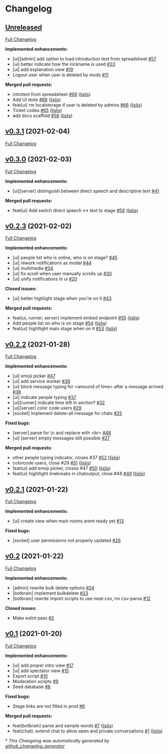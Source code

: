 # Changelog

## [Unreleased](https://github.com/lislis/katharsis.lol/tree/HEAD)

[Full Changelog](https://github.com/lislis/katharsis.lol/compare/v0.3.1...HEAD)

**Implemented enhancements:**

- \[ui\]\[admin\] add option to load introduction text from spreadsheet [\#57](https://github.com/lislis/katharsis.lol/issues/57)
- \[ui\] better indicate how the nickname is used [\#33](https://github.com/lislis/katharsis.lol/issues/33)
- \[ui\] add explanation view [\#19](https://github.com/lislis/katharsis.lol/issues/19)
- Logout user when user is deleted by mods [\#11](https://github.com/lislis/katharsis.lol/issues/11)

**Merged pull requests:**

- introtext from spreadsheet [\#69](https://github.com/lislis/katharsis.lol/pull/69) ([lislis](https://github.com/lislis))
- Add UI tests [\#68](https://github.com/lislis/katharsis.lol/pull/68) ([lislis](https://github.com/lislis))
- feat\(ui\) rm localstorage if user is deleted by admins [\#66](https://github.com/lislis/katharsis.lol/pull/66) ([lislis](https://github.com/lislis))
- Ticket codes [\#65](https://github.com/lislis/katharsis.lol/pull/65) ([lislis](https://github.com/lislis))
- add docs scaffold [\#58](https://github.com/lislis/katharsis.lol/pull/58) ([lislis](https://github.com/lislis))

## [v0.3.1](https://github.com/lislis/katharsis.lol/tree/v0.3.1) (2021-02-04)

[Full Changelog](https://github.com/lislis/katharsis.lol/compare/v0.3.0...v0.3.1)

## [v0.3.0](https://github.com/lislis/katharsis.lol/tree/v0.3.0) (2021-02-03)

[Full Changelog](https://github.com/lislis/katharsis.lol/compare/v0.2.3...v0.3.0)

**Implemented enhancements:**

- \[ui\]\[server\] distinguish between direct speech and descriptive text [\#41](https://github.com/lislis/katharsis.lol/issues/41)

**Merged pull requests:**

- feat\(ui\) Add switch direct speech \<-\> text to stage [\#56](https://github.com/lislis/katharsis.lol/pull/56) ([lislis](https://github.com/lislis))

## [v0.2.3](https://github.com/lislis/katharsis.lol/tree/v0.2.3) (2021-02-02)

[Full Changelog](https://github.com/lislis/katharsis.lol/compare/v0.2.2...v0.2.3)

**Implemented enhancements:**

- \[ui\] people list who is online, who is on stage? [\#45](https://github.com/lislis/katharsis.lol/issues/45)
- \[ui\] rework notifications as modal [\#44](https://github.com/lislis/katharsis.lol/issues/44)
- \[ui\] multimedia [\#34](https://github.com/lislis/katharsis.lol/issues/34)
- \[ui\] fix scroll when user manually scrolls up [\#30](https://github.com/lislis/katharsis.lol/issues/30)
- \[ui\] unify notifications in ui [\#20](https://github.com/lislis/katharsis.lol/issues/20)

**Closed issues:**

- \[ui\] better highlight stage when you're on it  [\#43](https://github.com/lislis/katharsis.lol/issues/43)

**Merged pull requests:**

- feat\(ui, runner, server\) implement embed endpoint [\#55](https://github.com/lislis/katharsis.lol/pull/55) ([lislis](https://github.com/lislis))
- Add people list on who is on stage [\#54](https://github.com/lislis/katharsis.lol/pull/54) ([lislis](https://github.com/lislis))
- feat\(ui\) hightlight main stage when on it [\#53](https://github.com/lislis/katharsis.lol/pull/53) ([lislis](https://github.com/lislis))

## [v0.2.2](https://github.com/lislis/katharsis.lol/tree/v0.2.2) (2021-01-28)

[Full Changelog](https://github.com/lislis/katharsis.lol/compare/v0.2.1...v0.2.2)

**Implemented enhancements:**

- \[ui\] emoji picker [\#47](https://github.com/lislis/katharsis.lol/issues/47)
- \[ui\] add service worker [\#39](https://github.com/lislis/katharsis.lol/issues/39)
- \[ui\] block message typing for \<amound of time\> after a message arrived [\#38](https://github.com/lislis/katharsis.lol/issues/38)
- \[ui\] indicate people typing [\#37](https://github.com/lislis/katharsis.lol/issues/37)
- \[ui\]\[runner\] indicate time left in section? [\#32](https://github.com/lislis/katharsis.lol/issues/32)
- \[ui\]\[server\] color code users [\#29](https://github.com/lislis/katharsis.lol/issues/29)
- \[socket\] implement delete-all message for chats  [\#25](https://github.com/lislis/katharsis.lol/issues/25)

**Fixed bugs:**

- \[server\] parse for \n and replace with \<br\> [\#48](https://github.com/lislis/katharsis.lol/issues/48)
- \[ui\] \[server\] empty messages still possible [\#27](https://github.com/lislis/katharsis.lol/issues/27)

**Merged pull requests:**

- other people typing indicator, closes \#37 [\#52](https://github.com/lislis/katharsis.lol/pull/52) ([lislis](https://github.com/lislis))
- colorcode users, close \#29 [\#51](https://github.com/lislis/katharsis.lol/pull/51) ([lislis](https://github.com/lislis))
- feat\(ui\) add emoji picker, closes \#47 [\#50](https://github.com/lislis/katharsis.lol/pull/50) ([lislis](https://github.com/lislis))
- feat\(ui\) hightlight linebreaks in chatoutput, close \#48 [\#49](https://github.com/lislis/katharsis.lol/pull/49) ([lislis](https://github.com/lislis))

## [v0.2.1](https://github.com/lislis/katharsis.lol/tree/v0.2.1) (2021-01-22)

[Full Changelog](https://github.com/lislis/katharsis.lol/compare/v0.2...v0.2.1)

**Implemented enhancements:**

- \[ui\] create view when main rooms arent ready yet [\#13](https://github.com/lislis/katharsis.lol/issues/13)

**Fixed bugs:**

- \[socket\] user permissions not properly updated [\#26](https://github.com/lislis/katharsis.lol/issues/26)

## [v0.2](https://github.com/lislis/katharsis.lol/tree/v0.2) (2021-01-22)

[Full Changelog](https://github.com/lislis/katharsis.lol/compare/v0.1...v0.2)

**Implemented enhancements:**

- \[admin\] rewrite bulk delete options [\#24](https://github.com/lislis/katharsis.lol/issues/24)
- \[botbrain\] implement bulkdelete [\#23](https://github.com/lislis/katharsis.lol/issues/23)
- \[botbrain\] rewrite import scripts to use neat-csv, rm csv-parse [\#12](https://github.com/lislis/katharsis.lol/issues/12)

**Closed issues:**

- Make eslint pass [\#2](https://github.com/lislis/katharsis.lol/issues/2)

## [v0.1](https://github.com/lislis/katharsis.lol/tree/v0.1) (2021-01-20)

[Full Changelog](https://github.com/lislis/katharsis.lol/compare/a9f5321e36c86f359c9016d08c717508bd9967bf...v0.1)

**Implemented enhancements:**

- \[ui\] add proper intro view [\#17](https://github.com/lislis/katharsis.lol/issues/17)
- \[ui\] add spectator view [\#15](https://github.com/lislis/katharsis.lol/issues/15)
- Export script [\#10](https://github.com/lislis/katharsis.lol/issues/10)
- Moderation scripts [\#9](https://github.com/lislis/katharsis.lol/issues/9)
- Seed database [\#8](https://github.com/lislis/katharsis.lol/issues/8)

**Fixed bugs:**

- Stage links are not filled in prod [\#6](https://github.com/lislis/katharsis.lol/issues/6)

**Merged pull requests:**

- feat\(botbrain\) parse and sample words [\#7](https://github.com/lislis/katharsis.lol/pull/7) ([lislis](https://github.com/lislis))
- feat\(chat\): extend chat to allow open and private conversations  [\#1](https://github.com/lislis/katharsis.lol/pull/1) ([lislis](https://github.com/lislis))



\* *This Changelog was automatically generated by [github_changelog_generator](https://github.com/github-changelog-generator/github-changelog-generator)*
